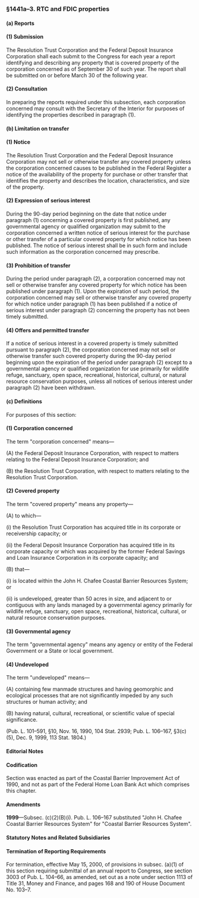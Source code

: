 ### §1441a–3. RTC and FDIC properties ###

#### (a) Reports ####

#### (1) Submission ####

The Resolution Trust Corporation and the Federal Deposit Insurance Corporation shall each submit to the Congress for each year a report identifying and describing any property that is covered property of the corporation concerned as of September 30 of such year. The report shall be submitted on or before March 30 of the following year.

#### (2) Consultation ####

In preparing the reports required under this subsection, each corporation concerned may consult with the Secretary of the Interior for purposes of identifying the properties described in paragraph (1).

#### (b) Limitation on transfer ####

#### (1) Notice ####

The Resolution Trust Corporation and the Federal Deposit Insurance Corporation may not sell or otherwise transfer any covered property unless the corporation concerned causes to be published in the Federal Register a notice of the availability of the property for purchase or other transfer that identifies the property and describes the location, characteristics, and size of the property.

#### (2) Expression of serious interest ####

During the 90-day period beginning on the date that notice under paragraph (1) concerning a covered property is first published, any governmental agency or qualified organization may submit to the corporation concerned a written notice of serious interest for the purchase or other transfer of a particular covered property for which notice has been published. The notice of serious interest shall be in such form and include such information as the corporation concerned may prescribe.

#### (3) Prohibition of transfer ####

During the period under paragraph (2), a corporation concerned may not sell or otherwise transfer any covered property for which notice has been published under paragraph (1). Upon the expiration of such period, the corporation concerned may sell or otherwise transfer any covered property for which notice under paragraph (1) has been published if a notice of serious interest under paragraph (2) concerning the property has not been timely submitted.

#### (4) Offers and permitted transfer ####

If a notice of serious interest in a covered property is timely submitted pursuant to paragraph (2), the corporation concerned may not sell or otherwise transfer such covered property during the 90-day period beginning upon the expiration of the period under paragraph (2) except to a governmental agency or qualified organization for use primarily for wildlife refuge, sanctuary, open space, recreational, historical, cultural, or natural resource conservation purposes, unless all notices of serious interest under paragraph (2) have been withdrawn.

#### (c) Definitions ####

For purposes of this section:

#### (1) Corporation concerned ####

The term "corporation concerned" means—

(A) the Federal Deposit Insurance Corporation, with respect to matters relating to the Federal Deposit Insurance Corporation; and

(B) the Resolution Trust Corporation, with respect to matters relating to the Resolution Trust Corporation.

#### (2) Covered property ####

The term "covered property" means any property—

(A) to which—

(i) the Resolution Trust Corporation has acquired title in its corporate or receivership capacity; or

(ii) the Federal Deposit Insurance Corporation has acquired title in its corporate capacity or which was acquired by the former Federal Savings and Loan Insurance Corporation in its corporate capacity; and

(B) that—

(i) is located within the John H. Chafee Coastal Barrier Resources System; or

(ii) is undeveloped, greater than 50 acres in size, and adjacent to or contiguous with any lands managed by a governmental agency primarily for wildlife refuge, sanctuary, open space, recreational, historical, cultural, or natural resource conservation purposes.

#### (3) Governmental agency ####

The term "governmental agency" means any agency or entity of the Federal Government or a State or local government.

#### (4) Undeveloped ####

The term "undeveloped" means—

(A) containing few manmade structures and having geomorphic and ecological processes that are not significantly impeded by any such structures or human activity; and

(B) having natural, cultural, recreational, or scientific value of special significance.

(Pub. L. 101–591, §10, Nov. 16, 1990, 104 Stat. 2939; Pub. L. 106–167, §3(c)(5), Dec. 9, 1999, 113 Stat. 1804.)

#### **Editorial Notes** ####

#### Codification ####

Section was enacted as part of the Coastal Barrier Improvement Act of 1990, and not as part of the Federal Home Loan Bank Act which comprises this chapter.

#### Amendments ####

**1999**—Subsec. (c)(2)(B)(i). Pub. L. 106–167 substituted "John H. Chafee Coastal Barrier Resources System" for "Coastal Barrier Resources System".

#### **Statutory Notes and Related Subsidiaries** ####

#### Termination of Reporting Requirements ####

For termination, effective May 15, 2000, of provisions in subsec. (a)(1) of this section requiring submittal of an annual report to Congress, see section 3003 of Pub. L. 104–66, as amended, set out as a note under section 1113 of Title 31, Money and Finance, and pages 168 and 190 of House Document No. 103–7.